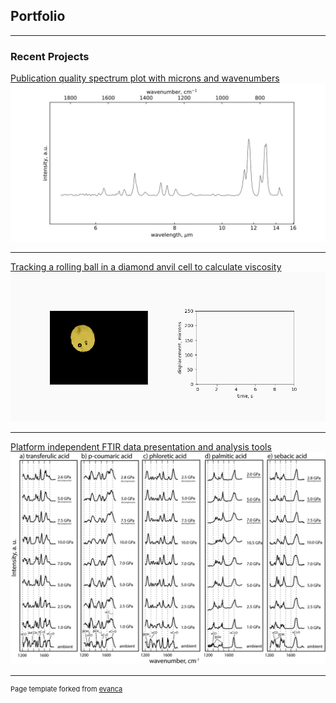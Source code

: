 ## Portfolio

---

### Recent Projects

[Publication quality spectrum plot with microns and wavenumbers](/sample_page)
<img src="images/wn-um-example.jpg?raw=true"/>

---
[Tracking a rolling ball in a diamond anvil cell to calculate viscosity](/pdf/sample_presentation.pdf)
<img src="images/velocity_final.gif"/>

---
[Platform independent FTIR data presentation and analysis tools](https://github.com/drwrenmontgomery/HiPressureFTIR)
<img src="images/hiPTexample.jpg?raw=true"/>

---
<p style="font-size:11px">Page template forked from <a href="https://github.com/evanca/quick-portfolio">evanca</a></p>
<!-- Remove above link if you don't want to attibute -->
